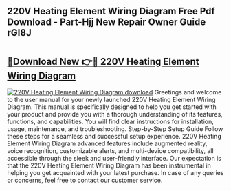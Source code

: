 ## 220V Heating Element Wiring Diagram Free Pdf Download - Part-Hjj New Repair Owner Guide rGI8J

# <h2><a href="http://dfuo1e.blite.top/?on=220V+Heating+Element+Wiring+Diagram">🔗Download New 👉🔴 220V Heating Element Wiring Diagram</a></h2>

[![220V Heating Element Wiring Diagram download](https://i.imgur.com/lujVjoI.png)](http://dfuo1e.blite.top/?on=220V+Heating+Element+Wiring+Diagram)
Greetings and welcome to the user manual for your newly launched 220V Heating Element Wiring Diagram. This manual is specifically designed to help you get started with your product and provide you with a thorough understanding of its features, functions, and capabilities. You will find clear instructions for installation, usage, maintenance, and troubleshooting. Step-by-Step Setup Guide Follow these steps for a seamless and successful setup experience. 220V Heating Element Wiring Diagram advanced features include augmented reality, voice recognition, customizable alerts, and multi-device compatibility, all accessible through the sleek and user-friendly interface. Our expectation is that the 220V Heating Element Wiring Diagram has been instrumental in helping you get acquainted with your latest purchase. In case of any queries or concerns, feel free to contact our customer service.
